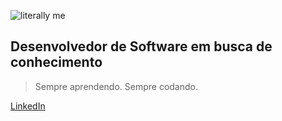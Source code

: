 ![literally me](https://github.com/user-attachments/assets/694f0eb9-8f69-4c36-8e48-7383a4d5f598)

## Desenvolvedor de Software em busca de conhecimento
> Sempre aprendendo. Sempre codando.

[LinkedIn](https://www.linkedin.com/in/efroisdrumond/)
